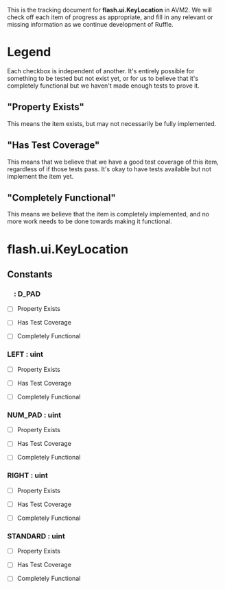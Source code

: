 This is the tracking document for **flash.ui.KeyLocation** in AVM2. We will check off each item of progress as appropriate, and fill in any relevant or missing information as we continue development of Ruffle.
# Legend

Each checkbox is independent of another. It's entirely possible for something to be tested but not exist yet, or for us to believe that it's completely functional but we haven't made enough tests to prove it.
## "Property Exists"

This means the item exists, but may not necessarily be fully implemented.
## "Has Test Coverage"

This means that we believe that we have a good test coverage of this item, regardless of if those tests pass. It's okay to have tests available but not implement the item yet.
## "Completely Functional"

This means we believe that the item is completely implemented, and no more work needs to be done towards making it functional.
# flash.ui.KeyLocation
## Constants
###     : D_PAD

* [ ] Property Exists

* [ ] Has Test Coverage

* [ ] Completely Functional


### LEFT : uint

* [ ] Property Exists

* [ ] Has Test Coverage

* [ ] Completely Functional


### NUM_PAD : uint

* [ ] Property Exists

* [ ] Has Test Coverage

* [ ] Completely Functional


### RIGHT : uint

* [ ] Property Exists

* [ ] Has Test Coverage

* [ ] Completely Functional


### STANDARD : uint

* [ ] Property Exists

* [ ] Has Test Coverage

* [ ] Completely Functional